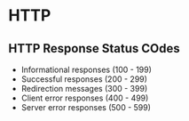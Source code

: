 # HTTP

## HTTP Response Status COdes

- Informational responses (100 - 199)
- Successful responses (200 - 299)
- Redirection messages (300 - 399)
- Client error responses (400 - 499)
- Server error responses (500 - 599)
